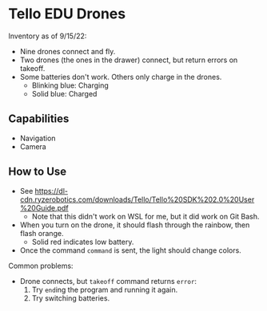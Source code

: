 # Tello EDU Drones
Inventory as of 9/15/22:
- Nine drones connect and fly.
- Two drones (the ones in the drawer) connect, but return errors on takeoff.
- Some batteries don't work. Others only charge in the drones.
    - Blinking blue: Charging
    - Solid blue: Charged


## Capabilities
- Navigation
- Camera


## How to Use
- See https://dl-cdn.ryzerobotics.com/downloads/Tello/Tello%20SDK%202.0%20User%20Guide.pdf
    - Note that this didn't work on WSL for me, but it did work on Git Bash.
- When you turn on the drone, it should flash through the rainbow, then flash orange.
    - Solid red indicates low battery.
- Once the command `command` is sent, the light should change colors.

Common problems:
- Drone connects, but `takeoff` command returns `error`:
    1. Try `end`ing the program and running it again.
    2. Try switching batteries.
